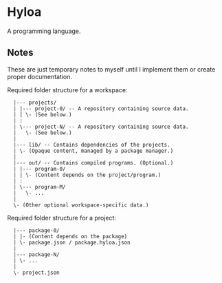 # Hyloa
A programming language.

## Notes
These are just temporary notes to myself until I implement them
or create proper documentation.

Required folder structure for a workspace:

```
  |--- projects/
  | |--- project-0/ -- A repository containing source data.
  | | \- (See below.)
  | :
  | \--- project-N/ -- A repository containing source data.
  |   \- (See below.)
  |
  |--- lib/ -- Contains dependencies of the projects.
  | \- (Opaque content, managed by a package manager.)
  |
  |--- out/ -- Contains compiled programs. (Optional.)
  | |--- program-0/
  | | \- (Content depends on the project/program.)
  | :
  | \--- program-M/
  |   \- ...
  |
  \- (Other optional workspace-specific data.)
```

Required folder structure for a project:

```
  |--- package-0/
  | |- (Content depends on the package)
  | \- package.json / package.hyloa.json
  |
  |--- package-N/
  | \- ...
  |
  \- project.json
```
